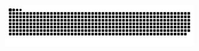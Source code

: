  ![Snake animation](https://github.com/GK-Ferreira/GK-Ferreira/blob/output/github-contribution-grid-snake.svg)

